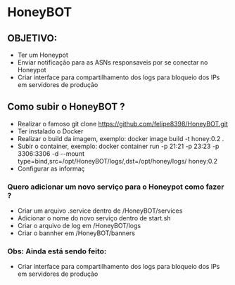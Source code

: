 # HoneyBOT

## OBJETIVO: ##

- Ter um Honeypot
- Enviar notificação para as ASNs responsaveis por se conectar no Honeypot
- Criar interface para compartilhamento dos logs para bloqueio dos IPs em servidores de produção

## Como subir o HoneyBOT ? ##

- Realizar o famoso git clone https://github.com/felipe8398/HoneyBOT.git
- Ter instalado o Docker
- Realizar o build da imagem, exemplo: docker image build -t honey:0.2 .
- Subir o container, exemplo: docker container run -p 21:21 -p 23:23 -p 3306:3306 -d --mount type=bind,src=/opt/HoneyBOT/logs/,dst=/opt/honey/logs/ honey:0.2
- Configurar as informaç

### Quero adicionar um novo serviço para o Honeypot como fazer ? ###

- Criar um arquivo .service dentro de /HoneyBOT/services
- Adicionar o nome do novo serviço dentro de start.sh
- Criar o arquivo de log em /HoneyBOT/logs
- Criar o bannher em /HoneyBOT/banners

### Obs: Ainda está sendo feito: ###
- Criar interface para compartilhamento dos logs para bloqueio dos IPs em servidores de produção
